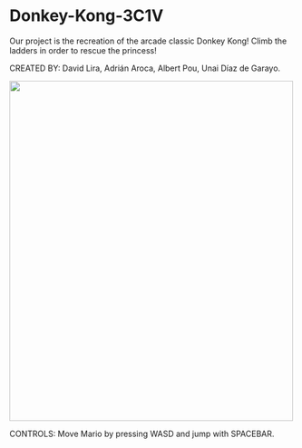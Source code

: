 <h1>Donkey-Kong-3C1V</h1>

Our project is the recreation of the arcade classic Donkey Kong!
Climb the ladders in order to rescue the princess! 

CREATED BY:
David Lira, Adrián Aroca, Albert Pou, Unai Díaz de Garayo.

<img src=https://i.ibb.co/G9Mzzv9/IMG-20200227-120316.jpg width="500" height="600">

CONTROLS:
Move Mario by pressing WASD and jump with SPACEBAR.
